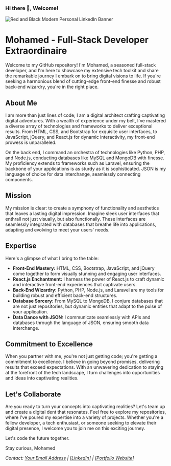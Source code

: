 ### Hi there 👋, Welcome!
![Red and Black Modern Personal LinkedIn Banner](https://github.com/Grooza101/Grooza101/assets/85122391/0c1fbd3d-b215-4500-8208-f630371c6dfa)

# Mohamed - Full-Stack Developer Extraordinaire

Welcome to my GitHub repository! I'm Mohamed, a seasoned full-stack developer, and I'm here to showcase my extensive tech toolkit and share the remarkable journey I embark on to bring digital visions to life. If you're seeking a harmonious blend of cutting-edge front-end finesse and robust back-end wizardry, you're in the right place.

## About Me

I am more than just lines of code; I am a digital architect crafting captivating digital adventures. With a wealth of experience under my belt, I've mastered a diverse array of technologies and frameworks to deliver exceptional results. From HTML, CSS, and Bootstrap for exquisite user interfaces, to JavaScript, jQuery, and React.js for dynamic interactivity, my front-end prowess is unparalleled.

On the back end, I command an orchestra of technologies like Python, PHP, and Node.js, conducting databases like MySQL and MongoDB with finesse. My proficiency extends to frameworks such as Laravel, ensuring the backbone of your applications is as sturdy as it is sophisticated. JSON is my language of choice for data interchange, seamlessly connecting components.

## Mission

My mission is clear: to create a symphony of functionality and aesthetics that leaves a lasting digital impression. Imagine sleek user interfaces that enthrall not just visually, but also functionally. These interfaces are seamlessly integrated with databases that breathe life into applications, adapting and evolving to meet your users' needs.

## Expertise

Here's a glimpse of what I bring to the table:
- **Front-End Mastery:** HTML, CSS, Bootstrap, JavaScript, and jQuery come together to form visually stunning and engaging user interfaces.
- **React.js Enchantment:** I harness the power of React.js to craft dynamic and interactive front-end experiences that captivate users.
- **Back-End Wizardry:** Python, PHP, Node.js, and Laravel are my tools for building robust and efficient back-end structures.
- **Database Sorcery:** From MySQL to MongoDB, I conjure databases that are not just repositories, but dynamic entities that adapt to the pulse of your application.
- **Data Dance with JSON:** I communicate seamlessly with APIs and databases through the language of JSON, ensuring smooth data interchange.

## Commitment to Excellence

When you partner with me, you're not just getting code; you're getting a commitment to excellence. I believe in going beyond promises, delivering results that exceed expectations. With an unwavering dedication to staying at the forefront of the tech landscape, I turn challenges into opportunities and ideas into captivating realities.

## Let's Collaborate

Are you ready to turn your concepts into captivating realities? Let's team up and create a digital dent that resonates. Feel free to explore my repositories, where I've poured my expertise into a variety of projects. Whether you're a fellow developer, a tech enthusiast, or someone seeking to elevate their digital presence, I welcome you to join me on this exciting journey.

Let's code the future together. 

Stay curious,
Mohamed

*Contact: [Your Email Address](elfarfachi.mohamed2002@gmail.com) | [[LinkedIn]](https://www.linkedin.com/in/mohamed-el-farfachi/) | [[Portfolio Website]](https://mohamedelfarfachi.me/)*


<!--
**Grooza101/Grooza101** is a ✨ _special_ ✨ repository because its `README.md` (this file) appears on your GitHub profile.

Here are some ideas to get you started:

- 🔭 I’m currently working on ...
- 🌱 I’m currently learning Cyber Security
- 👯 I’m looking to collaborate on ...
- 🤔 I’m looking for help with ...
- 💬 Ask me about ...
- 📫 How to reach me: @mohamed_elfarfachi/@grooza101
- 😄 Pronouns: ...
- ⚡ Fun fact: ...
-->
